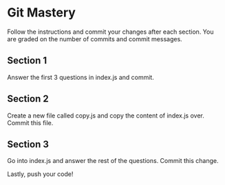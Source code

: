 # Git Mastery
Follow the instructions and commit your changes after each section.
You are graded on the number of commits and commit messages. 

## Section 1
Answer the first 3 questions in index.js and commit.

## Section 2
Create a new file called copy.js and copy the content of index.js over. Commit this file.

## Section 3
Go into index.js and answer the rest of the questions. Commit this change.

Lastly, push your code!